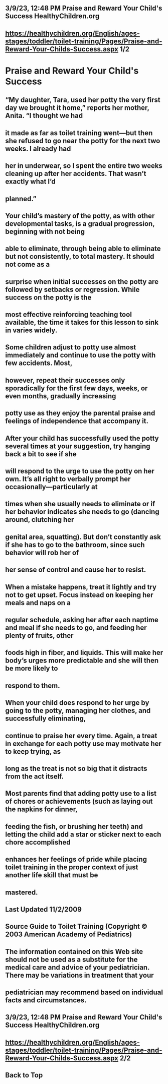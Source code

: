 ## 3/9/23, 12:48 PM Praise and Reward Your Child's Success HealthyChildren.org 

## https://healthychildren.org/English/ages-stages/toddler/toilet-training/Pages/Praise-and-Reward-Your-Childs-Success.aspx 1/2 

# Praise and Reward Your Child's Success 

## “My daughter, Tara, used her potty the very first day we brought it home,” reports her mother, Anita. “I thought we had 

## it made as far as toilet training went—but then she refused to go near the potty for the next two weeks. I already had 

## her in underwear, so I spent the entire two weeks cleaning up after her accidents. That wasn’t exactly what I’d 

## planned.” 

## Your child’s mastery of the potty, as with other developmental tasks, is a gradual progression, beginning with not being 

## able to eliminate, through being able to eliminate but not consistently, to total mastery. It should not come as a 

## surprise when initial successes on the potty are followed by setbacks or regression. While success on the potty is the 

## most effective reinforcing teaching tool available, the time it takes for this lesson to sink in varies widely. 

## Some children adjust to potty use almost immediately and continue to use the potty with few accidents. Most, 

## however, repeat their successes only sporadically for the first few days, weeks, or even months, gradually increasing 

## potty use as they enjoy the parental praise and feelings of independence that accompany it. 

## After your child has successfully used the potty several times at your suggestion, try hanging back a bit to see if she 

## will respond to the urge to use the potty on her own. It’s all right to verbally prompt her occasionally—particularly at 

## times when she usually needs to eliminate or if her behavior indicates she needs to go (dancing around, clutching her 

## genital area, squatting). But don’t constantly ask if she has to go to the bathroom, since such behavior will rob her of 

## her sense of control and cause her to resist. 

## When a mistake happens, treat it lightly and try not to get upset. Focus instead on keeping her meals and naps on a 

## regular schedule, asking her after each naptime and meal if she needs to go, and feeding her plenty of fruits, other 

## foods high in fiber, and liquids. This will make her body’s urges more predictable and she will then be more likely to 

## respond to them. 

## When your child does respond to her urge by going to the potty, managing her clothes, and successfully eliminating, 

## continue to praise her every time. Again, a treat in exchange for each potty use may motivate her to keep trying, as 

## long as the treat is not so big that it distracts from the act itself. 

## Most parents find that adding potty use to a list of chores or achievements (such as laying out the napkins for dinner, 

## feeding the fish, or brushing her teeth) and letting the child add a star or sticker next to each chore accomplished 

## enhances her feelings of pride while placing toilet training in the proper context of just another life skill that must be 

## mastered. 

## Last Updated 11/2/2009 

## Source Guide to Toilet Training (Copyright © 2003 American Academy of Pediatrics) 

## The information contained on this Web site should not be used as a substitute for the medical care and advice of your pediatrician. There may be variations in treatment that your 

## pediatrician may recommend based on individual facts and circumstances. 


## 3/9/23, 12:48 PM Praise and Reward Your Child's Success HealthyChildren.org 

## https://healthychildren.org/English/ages-stages/toddler/toilet-training/Pages/Praise-and-Reward-Your-Childs-Success.aspx 2/2 

## Back to Top 


